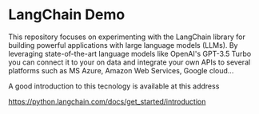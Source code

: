 # LangChain Demo

This repository focuses on experimenting with the LangChain library for building powerful applications with large language models (LLMs). By leveraging state-of-the-art language models like OpenAI's GPT-3.5 Turbo you can connect it to your on data and integrate your own APIs to several platforms such as MS Azure, Amazon Web Services, Google cloud...

A good introduction to this tecnology is available at this address

https://python.langchain.com/docs/get_started/introduction
